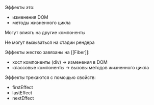 Эффекты это:
* изменения DOM
* методы жизненного цикла

Могут влиять на другие компоненты

Не могут вызываться на стадии рендера

Эффекты жестко завязаны на [[Fiber]]:
* хост компоненты (div) -> изменения в DOM
* классовые компоненты -> вызовы методов жизненного цикла

Эффекты трекаются с помощью свойств:
* firstEffect
* lastEffect
* nextEffect